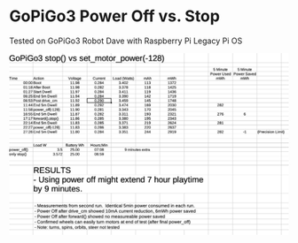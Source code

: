 # GoPiGo3 Power Off vs. Stop

Tested on GoPiGo3 Robot Dave with Raspberry Pi Legacy Pi OS

![Results](./GoPiGo3_Power_Off_vs_Stop.jpg?raw=true)
